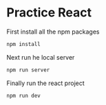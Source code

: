# Practice React

First install all the npm packages

```sh
npm install
```

Next run he local server

```sh
npm run server
```

Finally run the react project

```sh
npm run dev
```

